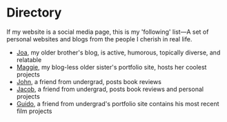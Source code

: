 # Directory

If my website is a social media page, this is my 'following' list—A set of personal websites and blogs from the people I cherish in real life.

* [Joa](https://joachimkennedy.com/), my older brother's blog, is active, humorous, topically diverse, and relatable
* [Maggie](https://magdalenekennedy.com/), my blog-less older sister's portfolio site, hosts her coolest projects
* [John](https://johnallbritten.com/), a friend from undergrad, posts book reviews
* [Jacob](https://jacobarmiger.vercel.app/), a friend from undergrad, posts book reviews and personal projects
* [Guido](https://www.guidodelrosso.com/), a friend from undergrad's portfolio site contains his most recent film projects
